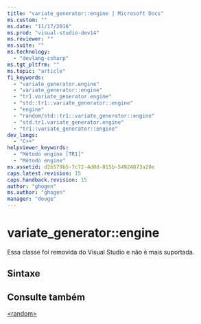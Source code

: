 ```yaml
---
title: "variate_generator::engine | Microsoft Docs"
ms.custom: ""
ms.date: "11/17/2016"
ms.prod: "visual-studio-dev14"
ms.reviewer: ""
ms.suite: ""
ms.technology: 
  - "devlang-csharp"
ms.tgt_pltfrm: ""
ms.topic: "article"
f1_keywords: 
  - "variate_generator.engine"
  - "variate_generator::engine"
  - "tr1.variate_generator.engine"
  - "std::tr1::variate_generator::engine"
  - "engine"
  - "random/std::tr1::variate_generator::engine"
  - "std.tr1.variate_generator.engine"
  - "tr1::variate_generator::engine"
dev_langs: 
  - "C++"
helpviewer_keywords: 
  - "Método engine [TR1]"
  - "Método engine"
ms.assetid: d2b579b5-7c72-4d0d-815b-54924873a20e
caps.latest.revision: 15
caps.handback.revision: 15
author: "ghogen"
ms.author: "ghogen"
manager: "douge"
---
```

# variate_generator::engine
Essa classe foi removida do Visual Studio e não é mais suportada.  
  
## Sintaxe  
  
## Consulte também  
 [\<random\>](../Topic/%3Crandom%3E.md)